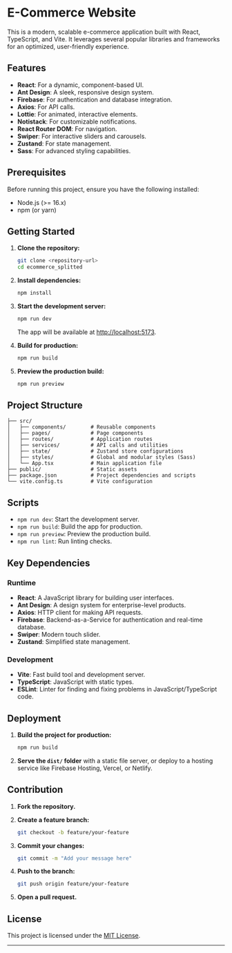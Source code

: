 # E-Commerce Website

This is a modern, scalable e-commerce application built with React, TypeScript, and Vite. It leverages several popular libraries and frameworks for an optimized, user-friendly experience.

## Features

- **React**: For a dynamic, component-based UI.
- **Ant Design**: A sleek, responsive design system.
- **Firebase**: For authentication and database integration.
- **Axios**: For API calls.
- **Lottie**: For animated, interactive elements.
- **Notistack**: For customizable notifications.
- **React Router DOM**: For navigation.
- **Swiper**: For interactive sliders and carousels.
- **Zustand**: For state management.
- **Sass**: For advanced styling capabilities.

## Prerequisites

Before running this project, ensure you have the following installed:

- Node.js (>= 16.x)
- npm (or yarn)

## Getting Started

1. **Clone the repository:**

   ```bash
   git clone <repository-url>
   cd ecommerce_splitted
   ```

2. **Install dependencies:**

   ```bash
   npm install
   ```

3. **Start the development server:**

   ```bash
   npm run dev
   ```

   The app will be available at [http://localhost:5173](http://localhost:5173).

4. **Build for production:**

   ```bash
   npm run build
   ```

5. **Preview the production build:**

   ```bash
   npm run preview
   ```

## Project Structure

```
├── src/
│   ├── components/        # Reusable components
│   ├── pages/             # Page components
│   ├── routes/            # Application routes
│   ├── services/          # API calls and utilities
│   ├── state/             # Zustand store configurations
│   ├── styles/            # Global and modular styles (Sass)
│   └── App.tsx            # Main application file
├── public/                # Static assets
├── package.json           # Project dependencies and scripts
└── vite.config.ts         # Vite configuration
```

## Scripts

- `npm run dev`: Start the development server.
- `npm run build`: Build the app for production.
- `npm run preview`: Preview the production build.
- `npm run lint`: Run linting checks.

## Key Dependencies

### Runtime

- **React**: A JavaScript library for building user interfaces.
- **Ant Design**: A design system for enterprise-level products.
- **Axios**: HTTP client for making API requests.
- **Firebase**: Backend-as-a-Service for authentication and real-time database.
- **Swiper**: Modern touch slider.
- **Zustand**: Simplified state management.

### Development

- **Vite**: Fast build tool and development server.
- **TypeScript**: JavaScript with static types.
- **ESLint**: Linter for finding and fixing problems in JavaScript/TypeScript code.

## Deployment

1. **Build the project for production:**

   ```bash
   npm run build
   ```

2. **Serve the `dist/` folder** with a static file server, or deploy to a hosting service like Firebase Hosting, Vercel, or Netlify.

## Contribution

1. **Fork the repository.**
2. **Create a feature branch:**

   ```bash
   git checkout -b feature/your-feature
   ```

3. **Commit your changes:**

   ```bash
   git commit -m "Add your message here"
   ```

4. **Push to the branch:**

   ```bash
   git push origin feature/your-feature
   ```

5. **Open a pull request.**

## License

This project is licensed under the [MIT License](LICENSE).

---
